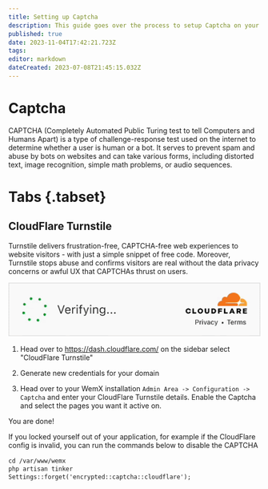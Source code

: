 ```yaml
---
title: Setting up Captcha
description: This guide goes over the process to setup Captcha on your WemX application.
published: true
date: 2023-11-04T17:42:21.723Z
tags: 
editor: markdown
dateCreated: 2023-07-08T21:45:15.032Z
---
```


# Captcha
CAPTCHA (Completely Automated Public Turing test to tell Computers and Humans Apart) is a type of challenge-response test used on the internet to determine whether a user is human or a bot. It serves to prevent spam and abuse by bots on websites and can take various forms, including distorted text, image recognition, simple math problems, or audio sequences.

# Tabs {.tabset}
## CloudFlare Turnstile

Turnstile delivers frustration-free, CAPTCHA-free web experiences to website visitors - with just a simple snippet of free code. Moreover, Turnstile stops abuse and confirms visitors are real without the data privacy concerns or awful UX that CAPTCHAs thrust on users.

![Turnstile](/assets/captcha/turnstile.gif)

1. Head over to https://dash.cloudflare.com/ on the sidebar select "CloudFlare Turnstile"

2. Generate new credentials for your domain

3. Head over to your WemX installation `Admin Area -> Configuration -> Captcha` and enter your CloudFlare Turnstile details. Enable the Captcha and select the pages you want it active on.

You are done!

If you locked yourself out of your application, for example if the CloudFlare config is invalid, you can run the commands below to disable the CAPTCHA

```
cd /var/www/wemx
php artisan tinker
Settings::forget('encrypted::captcha::cloudflare');
```